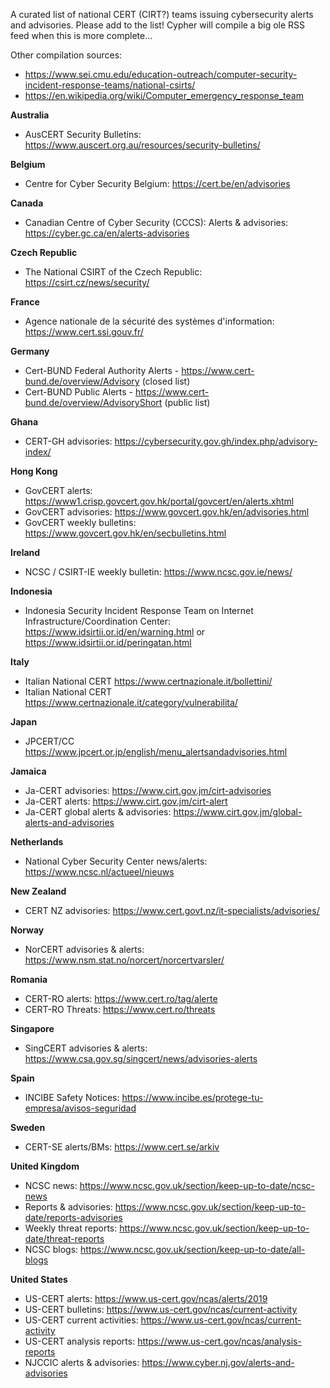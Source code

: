 A curated list of national CERT (CIRT?) teams issuing cybersecurity alerts and advisories. Please add to the list!
Cypher will compile a big ole RSS feed when this is more complete...

Other compilation sources:
- https://www.sei.cmu.edu/education-outreach/computer-security-incident-response-teams/national-csirts/
- https://en.wikipedia.org/wiki/Computer_emergency_response_team

**Australia**
- AusCERT Security Bulletins: https://www.auscert.org.au/resources/security-bulletins/

**Belgium**
- Centre for Cyber Security Belgium: https://cert.be/en/advisories

**Canada**
- Canadian Centre of Cyber Security (CCCS): Alerts & advisories: https://cyber.gc.ca/en/alerts-advisories

**Czech Republic** 
- The National CSIRT of the Czech Republic: https://csirt.cz/news/security/

**France**
- Agence nationale de la sécurité des systèmes d'information: https://www.cert.ssi.gouv.fr/

**Germany**
- Cert-BUND Federal Authority Alerts - https://www.cert-bund.de/overview/Advisory (closed list)
- Cert-BUND Public Alerts - https://www.cert-bund.de/overview/AdvisoryShort (public list)

**Ghana**
- CERT-GH advisories: https://cybersecurity.gov.gh/index.php/advisory-index/

**Hong Kong**
- GovCERT alerts: https://www1.crisp.govcert.gov.hk/portal/govcert/en/alerts.xhtml
- GovCERT advisories: https://www.govcert.gov.hk/en/advisories.html
- GovCERT weekly bulletins: https://www.govcert.gov.hk/en/secbulletins.html

**Ireland**
- NCSC / CSIRT-IE weekly bulletin: https://www.ncsc.gov.ie/news/

**Indonesia**
- Indonesia Security Incident Response Team on Internet Infrastructure/Coordination Center: https://www.idsirtii.or.id/en/warning.html or https://www.idsirtii.or.id/peringatan.html

**Italy**

- Italian National CERT https://www.certnazionale.it/bollettini/
- Italian National CERT https://www.certnazionale.it/category/vulnerabilita/

**Japan**

- JPCERT/CC https://www.jpcert.or.jp/english/menu_alertsandadvisories.html

**Jamaica**
- Ja-CERT advisories: https://www.cirt.gov.jm/cirt-advisories
- Ja-CERT alerts: https://www.cirt.gov.jm/cirt-alert
- Ja-CERT global alerts & advisories: https://www.cirt.gov.jm/global-alerts-and-advisories

**Netherlands**
- National Cyber Security Center news/alerts: https://www.ncsc.nl/actueel/nieuws

**New Zealand**
- CERT NZ advisories: https://www.cert.govt.nz/it-specialists/advisories/

**Norway**
- NorCERT advisories & alerts: https://www.nsm.stat.no/norcert/norcertvarsler/

**Romania**
- CERT-RO alerts: https://www.cert.ro/tag/alerte
- CERT-RO Threats: https://www.cert.ro/threats

**Singapore**
- SingCERT advisories & alerts: https://www.csa.gov.sg/singcert/news/advisories-alerts

**Spain**
- INCIBE Safety Notices: https://www.incibe.es/protege-tu-empresa/avisos-seguridad

**Sweden**
- CERT-SE alerts/BMs: https://www.cert.se/arkiv

**United Kingdom**
- NCSC news: https://www.ncsc.gov.uk/section/keep-up-to-date/ncsc-news
- Reports & advisories: https://www.ncsc.gov.uk/section/keep-up-to-date/reports-advisories
- Weekly threat reports: https://www.ncsc.gov.uk/section/keep-up-to-date/threat-reports
- NCSC blogs: https://www.ncsc.gov.uk/section/keep-up-to-date/all-blogs

**United States**
- US-CERT alerts: https://www.us-cert.gov/ncas/alerts/2019
- US-CERT bulletins: https://www.us-cert.gov/ncas/current-activity
- US-CERT current activities: https://www.us-cert.gov/ncas/current-activity
- US-CERT analysis reports: https://www.us-cert.gov/ncas/analysis-reports
- NJCCIC alerts & advisories: https://www.cyber.nj.gov/alerts-and-advisories

